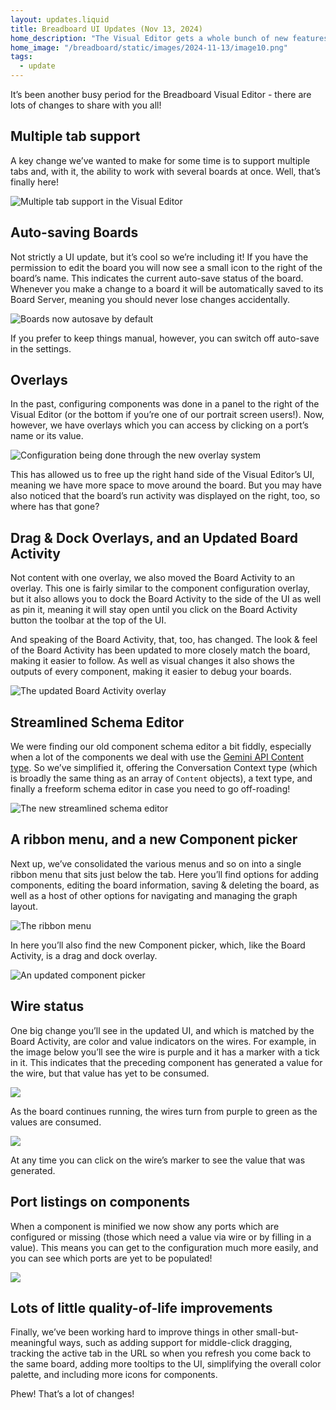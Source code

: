 ```yaml
---
layout: updates.liquid
title: Breadboard UI Updates (Nov 13, 2024)
home_description: "The Visual Editor gets a whole bunch of new features."
home_image: "/breadboard/static/images/2024-11-13/image10.png"
tags:
  - update
---
```


It’s been another busy period for the Breadboard Visual Editor - there are lots of changes to share with you all!

## Multiple tab support

A key change we’ve wanted to make for some time is to support multiple tabs and, with it, the ability to work with several boards at once. Well, that’s finally here!

![Multiple tab support in the Visual Editor](/breadboard/static/images/2024-11-13/image1.png)

## Auto-saving Boards

Not strictly a UI update, but it’s cool so we’re including it! If you have the permission to edit the board you will now see a small icon to the right of the board’s name. This indicates the current auto-save status of the board. Whenever you make a change to a board it will be automatically saved to its Board Server, meaning you should never lose changes accidentally.

![Boards now autosave by default](/breadboard/static/images/2024-11-13/image2.png)

If you prefer to keep things manual, however, you can switch off auto-save in the settings.

## Overlays

In the past, configuring components was done in a panel to the right of the Visual Editor (or the bottom if you’re one of our portrait screen users!). Now, however, we have overlays which you can access by clicking on a port’s name or its value.

![Configuration being done through the new overlay system](/breadboard/static/images/2024-11-13/image3.png)

This has allowed us to free up the right hand side of the Visual Editor’s UI, meaning we have more space to move around the board. But you may have also noticed that the board’s run activity was displayed on the right, too, so where has that gone?

## Drag & Dock Overlays, and an Updated Board Activity

Not content with one overlay, we also moved the Board Activity to an overlay. This one is fairly similar to the component configuration overlay, but it also allows you to dock the Board Activity to the side of the UI as well as pin it, meaning it will stay open until you click on the Board Activity button the toolbar at the top of the UI.

And speaking of the Board Activity, that, too, has changed. The look & feel of the Board Activity has been updated to more closely match the board, making it easier to follow. As well as visual changes it also shows the outputs of every component, making it easier to debug your boards.

![The updated Board Activity overlay](/breadboard/static/images/2024-11-13/image4.png)

## Streamlined Schema Editor

We were finding our old component schema editor a bit fiddly, especially when a lot of the components we deal with use the [Gemini API Content type](https://ai.google.dev/api/caching#Content). So we’ve simplified it, offering the Conversation Context type (which is broadly the same thing as an array of `Content` objects), a text type, and finally a freeform schema editor in case you need to go off-roading!

![The new streamlined schema editor](/breadboard/static/images/2024-11-13/image5.png)

## A ribbon menu, and a new Component picker

Next up, we’ve consolidated the various menus and so on into a single ribbon menu that sits just below the tab. Here you’ll find options for adding components, editing the board information, saving & deleting the board, as well as a host of other options for navigating and managing the graph layout.

![The ribbon menu](/breadboard/static/images/2024-11-13/image6.png)

In here you’ll also find the new Component picker, which, like the Board Activity, is a drag and dock overlay.

![An updated component picker](/breadboard/static/images/2024-11-13/image7.png)

## Wire status

One big change you’ll see in the updated UI, and which is matched by the Board Activity, are color and value indicators on the wires. For example, in the image below you’ll see the wire is purple and it has a marker with a tick in it. This indicates that the preceding component has generated a value for the wire, but that value has yet to be consumed.

![](/breadboard/static/images/2024-11-13/image8.png)

As the board continues running, the wires turn from purple to green as the values are consumed.

![](/breadboard/static/images/2024-11-13/image9.png)

At any time you can click on the wire’s marker to see the value that was generated.

## Port listings on components

When a component is minified we now show any ports which are configured or missing (those which need a value via wire or by filling in a value). This means you can get to the configuration much more easily, and you can see which ports are yet to be populated!

![](/breadboard/static/images/2024-11-13/image10.png)

## Lots of little quality-of-life improvements

Finally, we’ve been working hard to improve things in other small-but-meaningful ways, such as adding support for middle-click dragging, tracking the active tab in the URL so when you refresh you come back to the same board, adding more tooltips to the UI, simplifying the overall color palette, and including more icons for components.

Phew! That’s a lot of changes!
